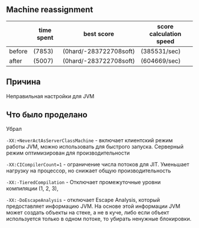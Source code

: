 ## Machine reassignment

|        | time spent | best score             | score calculation speed |
|--------|------------|------------------------|-------------------------|
| before | (7853)     | (0hard/-283722708soft) | (385531/sec)            |
| after  | (5007)     | (0hard/-283722708soft) | (604669/sec)            |


## Причина
Неправильная настройки для JVM 

## Что было проделано

Убрал

```-XX:+NeverActAsServerClassMachine``` - включает клиентский режим работы JVM, можно использовать для быстрого 
запуска. Серверный режим оптимизирован для производительности

```-XX:CICompilerCount=1``` - ограничение числа потоков для JIT. Уменьшает нагрузку на процессор, но снижает общую 
производительность

```-XX:-TieredCompilation``` - Отключает промежуточные уровни компиляции (1, 2, 3), 

```-XX:-DoEscapeAnalysis``` - отключает Escape Analysis, который предоставляет информацию JVM. На основе этой 
информации JVM может создать объекты на стеке, а не в куче, либо если объект используется только в одном потоке, то 
убирать ненужные блокировки.
